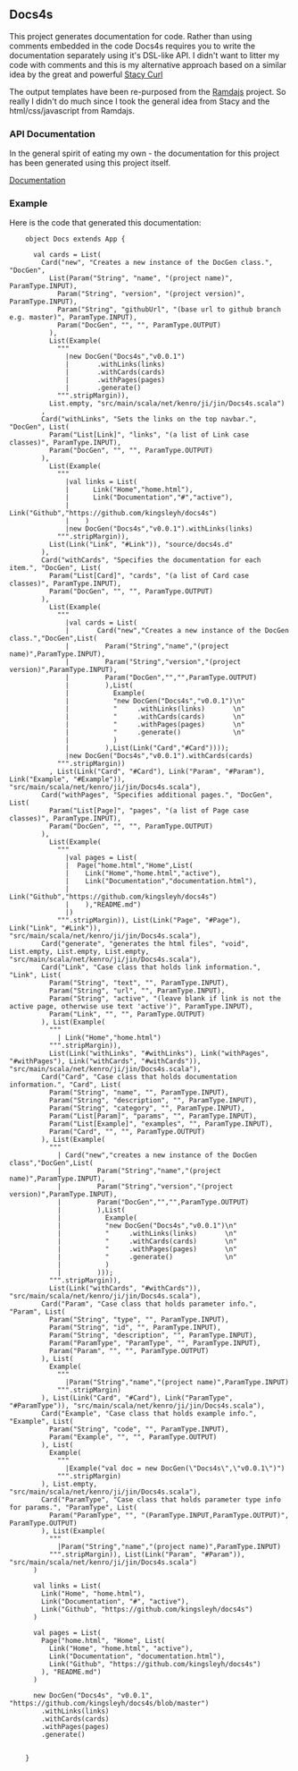 ## Docs4s

This project generates documentation for code. Rather than using comments embedded in the code Docs4s requires you to write the documentation separately
using it's DSL-like API. I didn't want to litter my code with comments and this is my alternative approach based on a similar idea by the great and powerful [Stacy Curl](https://github.com/stacycurl)

The output templates have been re-purposed from the [Ramdajs](http://ramdajs.com/0.19.1/docs/) project. So really I didn't do much since I took the general idea 
from Stacy and the html/css/javascript from Ramdajs.

### API Documentation

In the general spirit of eating my own - the documentation for this project has been generated using this project itself.

[Documentation](https://rawgit.com/kingsleyh/docs4s/master/docs/documentation.html)

### Example

Here is the code that generated this documentation:

       
        object Docs extends App {
        
          val cards = List(
            Card("new", "Creates a new instance of the DocGen class.", "DocGen",
              List(Param("String", "name", "(project name)", ParamType.INPUT),
                Param("String", "version", "(project version)", ParamType.INPUT),
                Param("String", "githubUrl", "(base url to github branch e.g. master)", ParamType.INPUT),
                Param("DocGen", "", "", ParamType.OUTPUT)
              ),
              List(Example(
                """
                  |new DocGen("Docs4s","v0.0.1")
                  |       .withLinks(links)
                  |       .withCards(cards)
                  |       .withPages(pages)
                  |       .generate()
                """.stripMargin)),
              List.empty, "src/main/scala/net/kenro/ji/jin/Docs4s.scala")
            ,
            Card("withLinks", "Sets the links on the top navbar.", "DocGen", List(
              Param("List[Link]", "links", "(a list of Link case classes)", ParamType.INPUT),
              Param("DocGen", "", "", ParamType.OUTPUT)
            ),
              List(Example(
                """
                  |val links = List(
                  |      Link("Home","home.html"),
                  |      Link("Documentation","#","active"),
                  |      Link("Github","https://github.com/kingsleyh/docs4s")
                  |    )
                  |new DocGen("Docs4s","v0.0.1").withLinks(links)
                """.stripMargin)),
              List(Link("Link", "#Link")), "source/docs4s.d"
            ),
            Card("withCards", "Specifies the documentation for each item.", "DocGen", List(
              Param("List[Card]", "cards", "(a list of Card case classes)", ParamType.INPUT),
              Param("DocGen", "", "", ParamType.OUTPUT)
            ),
              List(Example(
                """
                  |val cards = List(
                  |       Card("new","Creates a new instance of the DocGen class.","DocGen",List(
                  |         Param("String","name","(project name)",ParamType.INPUT),
                  |         Param("String","version","(project version)",ParamType.INPUT),
                  |         Param("DocGen","","",ParamType.OUTPUT)
                  |         ),List(
                  |           Example(
                  |           "new DocGen("Docs4s","v0.0.1")\n"
                  |           "     .withLinks(links)       \n"
                  |           "     .withCards(cards)       \n"
                  |           "     .withPages(pages)       \n"
                  |           "     .generate()             \n"
                  |           )
                  |         ),List(Link("Card","#Card"))));
                  |new DocGen("Docs4s","v0.0.1").withCards(cards)
                """.stripMargin))
              , List(Link("Card", "#Card"), Link("Param", "#Param"), Link("Example", "#Example")), "src/main/scala/net/kenro/ji/jin/Docs4s.scala"),
            Card("withPages", "Specifies additional pages.", "DocGen", List(
              Param("List[Page]", "pages", "(a list of Page case classes)", ParamType.INPUT),
              Param("DocGen", "", "", ParamType.OUTPUT)
            ),
              List(Example(
                """
                  |val pages = List(
                  |  Page("home.html","Home",List(
                  |    Link("Home","home.html","active"),
                  |    Link("Documentation","documentation.html"),
                  |    Link("Github","https://github.com/kingsleyh/docs4s")
                  |    ),"README.md")
                  |)
                """.stripMargin)), List(Link("Page", "#Page"), Link("Link", "#Link")), "src/main/scala/net/kenro/ji/jin/Docs4s.scala"),
            Card("generate", "generates the html files", "void", List.empty, List.empty, List.empty, "src/main/scala/net/kenro/ji/jin/Docs4s.scala"),
            Card("Link", "Case class that holds link information.", "Link", List(
              Param("String", "text", "", ParamType.INPUT),
              Param("String", "url", "", ParamType.INPUT),
              Param("String", "active", "(leave blank if link is not the active page, otherwise use text 'active')", ParamType.INPUT),
              Param("Link", "", "", ParamType.OUTPUT)
            ), List(Example(
              """
                | Link("Home","home.html")
              """.stripMargin)),
              List(Link("withLinks", "#withLinks"), Link("withPages", "#withPages"), Link("withCards", "#withCards")), "src/main/scala/net/kenro/ji/jin/Docs4s.scala"),
            Card("Card", "Case class that holds documentation information.", "Card", List(
              Param("String", "name", "", ParamType.INPUT),
              Param("String", "description", "", ParamType.INPUT),
              Param("String", "category", "", ParamType.INPUT),
              Param("List[Param]", "params", "", ParamType.INPUT),
              Param("List[Example]", "examples", "", ParamType.INPUT),
              Param("Card", "", "", ParamType.OUTPUT)
            ), List(Example(
              """
                | Card("new","creates a new instance of the DocGen class","DocGen",List(
                |         Param("String","name","(project name)",ParamType.INPUT),
                |         Param("String","version","(project version)",ParamType.INPUT),
                |         Param("DocGen","","",ParamType.OUTPUT)
                |         ),List(
                |           Example(
                |           "new DocGen("Docs4s","v0.0.1")\n"
                |           "     .withLinks(links)       \n"
                |           "     .withCards(cards)       \n"
                |           "     .withPages(pages)       \n"
                |           "     .generate()             \n"
                |           )
                |         )));
              """.stripMargin)),
              List(Link("withCards", "#withCards")), "src/main/scala/net/kenro/ji/jin/Docs4s.scala"),
            Card("Param", "Case class that holds parameter info.", "Param", List(
              Param("String", "type", "", ParamType.INPUT),
              Param("String", "id", "", ParamType.INPUT),
              Param("String", "description", "", ParamType.INPUT),
              Param("ParamType", "ParamType", "", ParamType.INPUT),
              Param("Param", "", "", ParamType.OUTPUT)
            ), List(
              Example(
                """
                  |Param("String","name","(project name)",ParamType.INPUT)
                """.stripMargin)
            ), List(Link("Card", "#Card"), Link("ParamType", "#ParamType")), "src/main/scala/net/kenro/ji/jin/Docs4s.scala"),
            Card("Example", "Case class that holds example info.", "Example", List(
              Param("String", "code", "", ParamType.INPUT),
              Param("Example", "", "", ParamType.OUTPUT)
            ), List(
              Example(
                """
                  |Example("val doc = new DocGen(\"Docs4s\",\"v0.0.1\")")
                """.stripMargin)
            ), List.empty, "src/main/scala/net/kenro/ji/jin/Docs4s.scala"),
            Card("ParamType", "Case class that holds parameter type info for params.", "ParamType", List(
              Param("ParamType", "", "(ParamType.INPUT,ParamType.OUTPUT)", ParamType.OUTPUT)
            ), List(Example(
              """
                |Param("String","name","(project name)",ParamType.INPUT)
              """.stripMargin)), List(Link("Param", "#Param")), "src/main/scala/net/kenro/ji/jin/Docs4s.scala")
          )
        
          val links = List(
            Link("Home", "home.html"),
            Link("Documentation", "#", "active"),
            Link("Github", "https://github.com/kingsleyh/docs4s")
          )
        
          val pages = List(
            Page("home.html", "Home", List(
              Link("Home", "home.html", "active"),
              Link("Documentation", "documentation.html"),
              Link("Github", "https://github.com/kingsleyh/docs4s")
            ), "README.md")
          )
        
          new DocGen("Docs4s", "v0.0.1", "https://github.com/kingsleyh/docs4s/blob/master")
            .withLinks(links)
            .withCards(cards)
            .withPages(pages)
            .generate()
        
        
        }